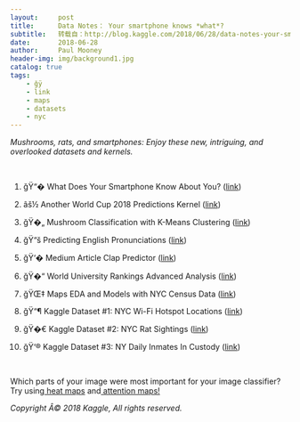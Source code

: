 ```yaml
---
layout:     post
title:      Data Notes： Your smartphone knows *what*?
subtitle:   转载自：http://blog.kaggle.com/2018/06/28/data-notes-your-smartphone-knows-what/
date:       2018-06-28
author:     Paul Mooney
header-img: img/background1.jpg
catalog: true
tags:
    - ğÿ
    - link
    - maps
    - datasets
    - nyc
---
```


*Mushrooms, rats, and smartphones: Enjoy these new, intriguing, and overlooked datasets and kernels.*

 

1. ğŸ“� What Does Your Smartphone Know About You? ([link](https://goo.gl/nMDuXT))

2. âš½ Another World Cup 2018 Predictions Kernel ([link](https://goo.gl/bfEKur))

3. ğŸ�„ Mushroom Classification with K-Means Clustering ([link](https://goo.gl/nA2dX8))

4. ğŸ“š Predicting English Pronunciations ([link](https://goo.gl/ydEKGN))

5. ğŸ‘� Medium Article Clap Predictor ([link](https://goo.gl/GLWiEW))

6. ğŸ�“ World University Rankings Advanced Analysis ([link](https://goo.gl/ECVD4o))

7. ğŸŒ‡ Maps EDA and Models with NYC Census Data ([link](https://goo.gl/YXe1Kj))

8. ğŸ“¶ Kaggle Dataset #1: NYC Wi-Fi Hotspot Locations ([link](https://goo.gl/BdVPyV))

9. ğŸ�€ Kaggle Dataset #2: NYC Rat Sightings ([link](https://goo.gl/rRV2Jv))

10. ğŸ‘® Kaggle Dataset #3: NY Daily Inmates In Custody ([link](https://goo.gl/a6Gtm4))

 

 Which parts of your image were most important for your image classifier? Try using[ heat maps](https://goo.gl/tfxnQ8) and[ attention maps!](https://goo.gl/T7ou3Y)

*Copyright Â© 2018 Kaggle, All rights reserved.*
